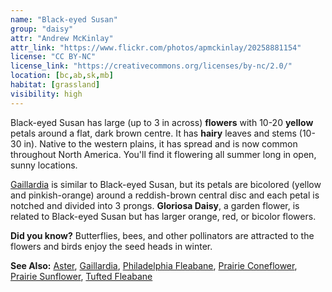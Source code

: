 ```yaml
---
name: "Black-eyed Susan"
group: "daisy"
attr: "Andrew McKinlay"
attr_link: "https://www.flickr.com/photos/apmckinlay/20258881154"
license: "CC BY-NC"
license_link: "https://creativecommons.org/licenses/by-nc/2.0/"
location: [bc,ab,sk,mb]
habitat: [grassland]
visibility: high
---
```

Black-eyed Susan has large (up to 3 in across) **flowers** with 10-20 **yellow** petals around a flat, dark brown centre. It has **hairy** leaves and stems (10-30 in). Native to the western plains, it has spread and is now common throughout North America. You'll find it flowering all summer long in open, sunny locations.

[Gaillardia](/plants/gaillard/) is similar to Black-eyed Susan, but its petals are bicolored (yellow and pinkish-orange) around a reddish-brown central disc and each petal is notched and divided into 3 prongs. **Gloriosa Daisy**, a garden flower, is related to Black-eyed Susan but has larger orange, red, or bicolor flowers.

**Did you know?** Butterflies, bees, and other pollinators are attracted to the flowers and birds enjoy the seed heads in winter.

<!-- generated, do not edit -->
**See Also:**
[Aster](/plants/aster/),
[Gaillardia](/plants/gaillard/),
[Philadelphia Fleabane](/plants/philflea/),
[Prairie Coneflower](/plants/pracone/),
[Prairie Sunflower](/plants/prasun/),
[Tufted Fleabane](/plants/tuftflea/)
